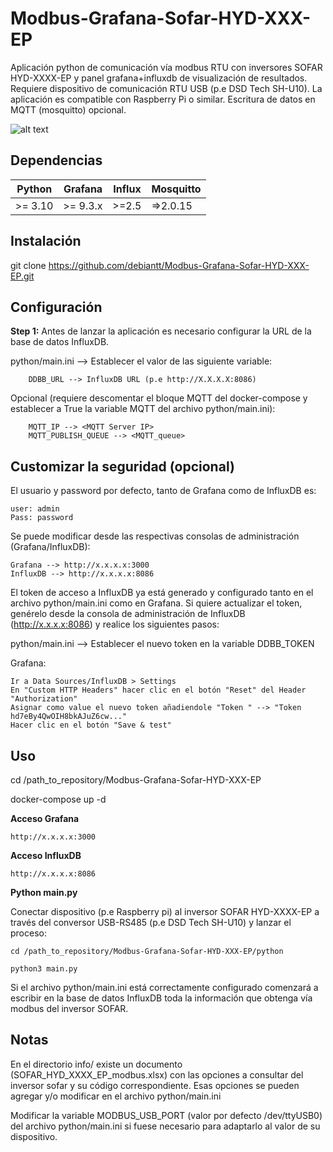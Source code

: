# Modbus-Grafana-Sofar-HYD-XXX-EP

Aplicación python de comunicación vía modbus RTU con inversores SOFAR HYD-XXXX-EP y panel grafana+influxdb de visualización de resultados. Requiere dispositivo de comunicación RTU USB (p.e DSD Tech SH-U10). La aplicación es compatible con Raspberry Pi o similar. Escritura de datos en MQTT (mosquitto) opcional.

![alt text](https://github.com/debiantt/Modbus-Grafana-Sofar-HYD-XXX-EP/tree/main/grafana/sc.png?raw=true)


## Dependencias

| Python  | Grafana | Influx  | Mosquitto |
|---------|---------|---------|-----------|
| >= 3.10 |>= 9.3.x | >=2.5   | =>2.0.15  |

## Instalación

git clone https://github.com/debiantt/Modbus-Grafana-Sofar-HYD-XXX-EP.git


## Configuración

**Step 1:** Antes de lanzar la aplicación es necesario configurar la URL de la base de datos InfluxDB.

python/main.ini --> Establecer el valor de las siguiente variable:
        
        DDBB_URL --> InfluxDB URL (p.e http://X.X.X.X:8086)

Opcional (requiere descomentar el bloque MQTT del docker-compose y establecer a True la variable MQTT del archivo python/main.ini):

        MQTT_IP --> <MQTT Server IP>
        MQTT_PUBLISH_QUEUE --> <MQTT_queue>

## Customizar la seguridad (opcional)

El usuario y password por defecto, tanto de Grafana como de InfluxDB es:

    user: admin
    Pass: password

Se puede modificar desde las respectivas consolas de administración (Grafana/InfluxDB):
    
    Grafana --> http://x.x.x.x:3000    
    InfluxDB --> http://x.x.x.x:8086    

El token de acceso a InfluxDB ya está generado y configurado tanto en el archivo python/main.ini como en Grafana.
Si quiere actualizar el token, genérelo desde la consola de administración de InfluxDB (http://x.x.x.x:8086) y realice los siguientes pasos:

python/main.ini --> Establecer el nuevo token en la variable DDBB_TOKEN

Grafana:
    
    Ir a Data Sources/InfluxDB > Settings    
    En "Custom HTTP Headers" hacer clic en el botón "Reset" del Header "Authorization"
    Asignar como value el nuevo token añadiendole "Token " --> "Token hd7eBy4QwOIH8bkAJuZ6cw..."
    Hacer clic en el botón "Save & test"

## Uso

cd /path_to_repository/Modbus-Grafana-Sofar-HYD-XXX-EP

docker-compose up -d

**Acceso Grafana**

    http://x.x.x.x:3000

**Acceso InfluxDB**

    http://x.x.x.x:8086


**Python main.py**

Conectar dispositivo (p.e Raspberry pi) al inversor SOFAR HYD-XXXX-EP a través del conversor USB-RS485 (p.e DSD Tech SH-U10) y lanzar el proceso:
    
    cd /path_to_repository/Modbus-Grafana-Sofar-HYD-XXX-EP/python

    python3 main.py


Si el archivo python/main.ini está correctamente configurado comenzará a escribir en la base de datos InfluxDB toda la información que obtenga vía modbus del
inversor SOFAR.

## Notas

En el directorio info/ existe un documento (SOFAR_HYD_XXXX_EP_modbus.xlsx) con las opciones a consultar del inversor sofar y su código correspondiente. Esas opciones se pueden agregar y/o modificar en el archivo python/main.ini

Modificar la variable MODBUS_USB_PORT (valor por defecto /dev/ttyUSB0) del archivo python/main.ini si fuese necesario para adaptarlo al valor de su dispositivo.







